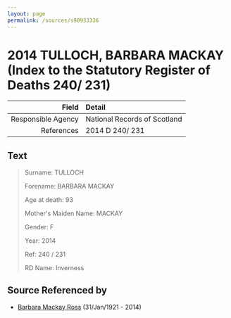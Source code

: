 ```yaml
---
layout: page
permalink: /sources/s90933336
---
```


# 2014 TULLOCH, BARBARA MACKAY (Index to the Statutory Register of Deaths 240/ 231)

Field | Detail
---:|:---
Responsible Agency | National Records of Scotland
References | 2014 D 240/ 231

## Text

> Surname: TULLOCH
>
> Forename: BARBARA MACKAY
>
> Age at death: 93
>
> Mother's Maiden Name: MACKAY
>
> Gender: F
>
> Year: 2014
>
> Ref: 240 / 231
>
> RD Name: Inverness
>

## Source Referenced by

* [Barbara Mackay Ross](../people/@63405204@-barbara-mackay-ross-b1921-1-31-d2014.md) (31/Jan/1921 - 2014)
